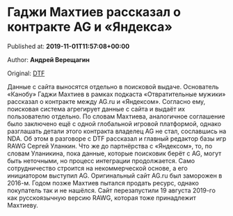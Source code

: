 
# Гаджи Махтиев рассказал о контракте AG и «Яндекса»

Published at: **2019-11-01T11:57:08+00:00**

Author: **Андрей Верещагин**

Original: [DTF](https://dtf.ru/gameindustry/78888-gadzhi-mahtiev-rasskazal-o-kontrakte-ag-i-yandeksa)

Данные с сайта выносятся отдельно в поисковой выдаче.
Основатель «Канобу» Гаджи Махтиев в рамках подкаста «Отвратительные мужики» рассказал о контракте между AG.ru и «Яндексом». Согласно ему, поисковая система агрегирует данные с сайта и выдаёт их пользователю отдельно.
По словам Махтиева, аналогичное соглашение было заключено ещё с одной глобальной игровой платформой, однако разглашать детали этого контракта владелец AG не стал, сославшись на NDA.
Об этом в разговоре с DTF рассказал и главный редактор базы игр RAWG Сергей Уланкин.
Что же до партнёрства с «Яндексом», то, по словам Уланикина, пока данные, которые поисковик берёт с AG, могут быть неточными, но процесс интеграции продолжается. Само сотрудничество строится на некоммерческой основе, а его инициатором выступил AG.
Оригинальный сайт AG.ru был заморожен в 2016-м. Годом позже Махтиев пытался продать ресурс, однако покупатель так и не нашёлся. Сайт перезапустили 19 августа 2019-го как русскоязычную версию RAWG, которая тоже принадлежит Махтиеву.

